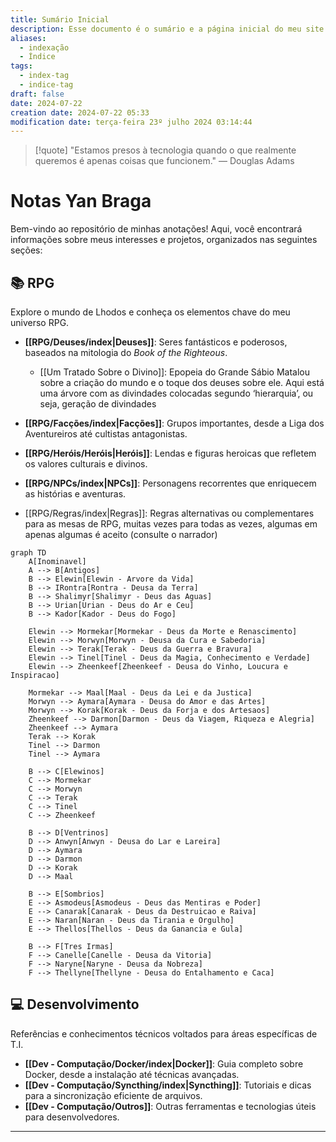 ```yaml
---
title: Sumário Inicial
description: Esse documento é o sumário e a página inicial do meu site baseado nas anotações do Obsidian.
aliases:
  - indexação
  - Índice
tags:
  - index-tag
  - indice-tag
draft: false
date: 2024-07-22
creation date: 2024-07-22 05:33
modification date: terça-feira 23º julho 2024 03:14:44
---
```


> [!quote] "Estamos presos à tecnologia quando o que realmente queremos é apenas coisas que funcionem."
> — Douglas Adams

# Notas Yan Braga

Bem-vindo ao repositório de minhas anotações! Aqui, você encontrará informações sobre meus interesses e projetos, organizados nas seguintes seções:

## 📚 RPG

Explore o mundo de Lhodos e conheça os elementos chave do meu universo RPG.

- **[[RPG/Deuses/index|Deuses]]**: Seres fantásticos e poderosos, baseados na mitologia do *Book of the Righteous*.
	- [[Um Tratado Sobre o Divino]]: Epopeia do Grande Sábio Matalou sobre a criação do mundo e o toque dos deuses sobre ele.
	Aqui está uma árvore com as divindades colocadas segundo ‘hierarquia’, ou seja, geração de divindades
	
- **[[RPG/Facções/index|Facções]]**: Grupos importantes, desde a Liga dos Aventureiros até cultistas antagonistas.
- **[[RPG/Heróis/Heróis|Heróis]]**: Lendas e figuras heroicas que refletem os valores culturais e divinos.
- **[[RPG/NPCs/index|NPCs]]**: Personagens recorrentes que enriquecem as histórias e aventuras.
- [[RPG/Regras/index|Regras]]: Regras alternativas ou complementares para as mesas de RPG, muitas vezes para todas as vezes, algumas em apenas algumas é aceito (consulte o narrador)

```mermaid
graph TD
    A[Inominavel]
    A --> B[Antigos]
    B --> Elewin[Elewin - Arvore da Vida]
    B --> IRontra[Rontra - Deusa da Terra]
    B --> Shalimyr[Shalimyr - Deus das Aguas]
    B --> Urian[Urian - Deus do Ar e Ceu]
    B --> Kador[Kador - Deus do Fogo]
    
    Elewin --> Mormekar[Mormekar - Deus da Morte e Renascimento]
    Elewin --> Morwyn[Morwyn - Deusa da Cura e Sabedoria]
    Elewin --> Terak[Terak - Deus da Guerra e Bravura]
    Elewin --> Tinel[Tinel - Deus da Magia, Conhecimento e Verdade]
    Elewin --> Zheenkeef[Zheenkeef - Deusa do Vinho, Loucura e Inspiracao]

    Mormekar --> Maal[Maal - Deus da Lei e da Justica]
    Morwyn --> Aymara[Aymara - Deusa do Amor e das Artes]
    Morwyn --> Korak[Korak - Deus da Forja e dos Artesaos]
    Zheenkeef --> Darmon[Darmon - Deus da Viagem, Riqueza e Alegria]
    Zheenkeef --> Aymara
    Terak --> Korak
    Tinel --> Darmon
    Tinel --> Aymara
    
    B --> C[Elewinos]
    C --> Mormekar
    C --> Morwyn
    C --> Terak
    C --> Tinel
    C --> Zheenkeef

    B --> D[Ventrinos]
    D --> Anwyn[Anwyn - Deusa do Lar e Lareira]
    D --> Aymara
    D --> Darmon
    D --> Korak
    D --> Maal
    
    B --> E[Sombrios]
    E --> Asmodeus[Asmodeus - Deus das Mentiras e Poder]
    E --> Canarak[Canarak - Deus da Destruicao e Raiva]
    E --> Naran[Naran - Deus da Tirania e Orgulho]
    E --> Thellos[Thellos - Deus da Ganancia e Gula]

    B --> F[Tres Irmas]
    F --> Canelle[Canelle - Deusa da Vitoria]
    F --> Naryne[Naryne - Deusa da Nobreza]
    F --> Thellyne[Thellyne - Deusa do Entalhamento e Caca]

```

## 💻 Desenvolvimento

Referências e conhecimentos técnicos voltados para áreas específicas de T.I.

- **[[Dev - Computação/Docker/index|Docker]]**: Guia completo sobre Docker, desde a instalação até técnicas avançadas.
- **[[Dev - Computação/Syncthing/index|Syncthing]]**: Tutoriais e dicas para a sincronização eficiente de arquivos.
- **[[Dev - Computação/Outros]]**: Outras ferramentas e tecnologias úteis para desenvolvedores.

---